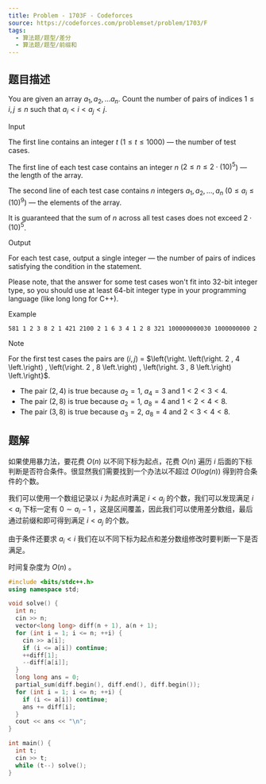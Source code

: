 ```yaml
---
title: Problem - 1703F - Codeforces
source: https://codeforces.com/problemset/problem/1703/F
tags:
  - 算法题/题型/差分
  - 算法题/题型/前缀和 
---
```


## 题目描述
You are given an array $a_{1} , a_{2} , \ldots a_{n}$. Count the number of pairs of indices $1 \leq i , j \leq n$ such that $a_{i} < i < a_{j} < j$.

Input

The first line contains an integer $t$ ($1 \leq t \leq 1000$) — the number of test cases.

The first line of each test case contains an integer $n$ ($2 \leq n \leq 2 \cdot \left(10\right)^{5}$) — the length of the array.

The second line of each test case contains $n$ integers $a_{1} , a_{2} , \ldots , a_{n}$ ($0 \leq a_{i} \leq \left(10\right)^{9}$) — the elements of the array.

It is guaranteed that the sum of $n$ across all test cases does not exceed $2 \cdot \left(10\right)^{5}$.

Output

For each test case, output a single integer — the number of pairs of indices satisfying the condition in the statement.

Please note, that the answer for some test cases won't fit into 32-bit integer type, so you should use at least 64-bit integer type in your programming language (like long long for C++).

Example

```
581 1 2 3 8 2 1 421 2100 2 1 6 3 4 1 2 8 321 100000000030 1000000000 2
```

Note

For the first test cases the pairs are $\left(\right. i , j \left.\right)$ = $\left{\right. \left(\right. 2 , 4 \left.\right) , \left(\right. 2 , 8 \left.\right) , \left(\right. 3 , 8 \left.\right) \left.\right}$.

- The pair $\left(\right. 2 , 4 \left.\right)$ is true because $a_{2} = 1$, $a_{4} = 3$ and $1 < 2 < 3 < 4$.
- The pair $\left(\right. 2 , 8 \left.\right)$ is true because $a_{2} = 1$, $a_{8} = 4$ and $1 < 2 < 4 < 8$.
- The pair $\left(\right. 3 , 8 \left.\right)$ is true because $a_{3} = 2$, $a_{8} = 4$ and $2 < 3 < 4 < 8$.

## 题解
如果使用暴力法，要花费 $O(n)$ 以不同下标为起点，花费 $O(n)$ 遍历 $i$ 后面的下标判断是否符合条件。很显然我们需要找到一个办法以不超过 $O(log(n))$ 得到符合条件的个数。

我们可以使用一个数组记录以 $i$ 为起点时满足 $i < a_j$ 的个数，我们可以发现满足 $i < a_i$ 下标一定有 $0 \sim a_i - 1$ ，这是区间覆盖，因此我们可以使用差分数组，最后通过前缀和即可得到满足 $i < a_j$ 的个数。

由于条件还要求 $a_i < i$ 我们在以不同下标为起点和差分数组修改时要判断一下是否满足。

时间复杂度为 $O(n)$ 。

```cpp
#include <bits/stdc++.h>
using namespace std;

void solve() {
  int n;
  cin >> n;
  vector<long long> diff(n + 1), a(n + 1);
  for (int i = 1; i <= n; ++i) {
    cin >> a[i];
    if (i <= a[i]) continue;
    ++diff[1];
    --diff[a[i]];
  }
  long long ans = 0;
  partial_sum(diff.begin(), diff.end(), diff.begin());
  for (int i = 1; i <= n; ++i) {
    if (i <= a[i]) continue;
    ans += diff[i];
  }
  cout << ans << "\n";
}

int main() {
  int t;
  cin >> t;
  while (t--) solve();
}
```

